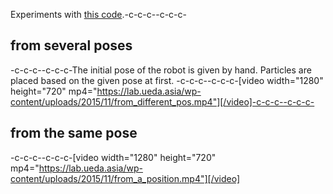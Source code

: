 Experiments with <a href="https://github.com/ryuichiueda/ProbabilisticRaspiMouse/tree/master/value_iteration">this code</a>.-c-c-c--c-c-c-<h2>from several poses</h2>-c-c-c--c-c-c-The initial pose of the robot is given by hand. Particles are placed based on the given pose at first. -c-c-c--c-c-c-[video width="1280" height="720" mp4="https://lab.ueda.asia/wp-content/uploads/2015/11/from_different_pos.mp4"][/video]-c-c-c--c-c-c-<h2>from the same pose</h2>-c-c-c--c-c-c-[video width="1280" height="720" mp4="https://lab.ueda.asia/wp-content/uploads/2015/11/from_a_position.mp4"][/video]
